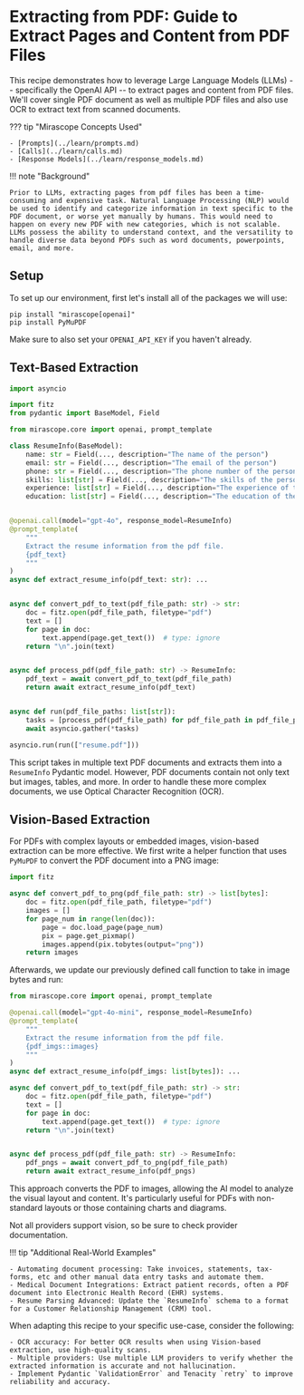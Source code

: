 # Extracting from PDF: Guide to Extract Pages and Content from PDF Files

This recipe demonstrates how to leverage Large Language Models (LLMs) -- specifically the OpenAI API -- to extract pages and content from PDF files. We'll cover single PDF document as well as multiple PDF files and also use OCR to extract text from scanned documents.

??? tip "Mirascope Concepts Used"

    - [Prompts](../learn/prompts.md)
    - [Calls](../learn/calls.md)
    - [Response Models](../learn/response_models.md)

!!! note "Background"

    Prior to LLMs, extracting pages from pdf files has been a time-consuming and expensive task. Natural Language Processing (NLP) would be used to identify and categorize information in text specific to the PDF document, or worse yet manually by humans. This would need to happen on every new PDF with new categories, which is not scalable. LLMs possess the ability to understand context, and the versatility to handle diverse data beyond PDFs such as word documents, powerpoints, email, and more.

## Setup

To set up our environment, first let's install all of the packages we will use:

```shell
pip install "mirascope[openai]"
pip install PyMuPDF
```

Make sure to also set your `OPENAI_API_KEY` if you haven't already.

## Text-Based Extraction

```python
import asyncio

import fitz
from pydantic import BaseModel, Field

from mirascope.core import openai, prompt_template

class ResumeInfo(BaseModel):
    name: str = Field(..., description="The name of the person")
    email: str = Field(..., description="The email of the person")
    phone: str = Field(..., description="The phone number of the person")
    skills: list[str] = Field(..., description="The skills of the person")
    experience: list[str] = Field(..., description="The experience of the person")
    education: list[str] = Field(..., description="The education of the person")


@openai.call(model="gpt-4o", response_model=ResumeInfo)
@prompt_template(
    """
    Extract the resume information from the pdf file.
    {pdf_text}
    """
)
async def extract_resume_info(pdf_text: str): ...


async def convert_pdf_to_text(pdf_file_path: str) -> str:
    doc = fitz.open(pdf_file_path, filetype="pdf")
    text = []
    for page in doc:
        text.append(page.get_text())  # type: ignore
    return "\n".join(text)


async def process_pdf(pdf_file_path: str) -> ResumeInfo:
    pdf_text = await convert_pdf_to_text(pdf_file_path)
    return await extract_resume_info(pdf_text)


async def run(pdf_file_paths: list[str]):
    tasks = [process_pdf(pdf_file_path) for pdf_file_path in pdf_file_paths]
    await asyncio.gather(*tasks)

asyncio.run(run(["resume.pdf"]))
```

This script takes in multiple text PDF documents and extracts them into a `ResumeInfo` Pydantic model. However, PDF documents contain not only text but images, tables, and more. In order to handle these more complex documents, we use Optical Character Recognition (OCR).

## Vision-Based Extraction

For PDFs with complex layouts or embedded images, vision-based extraction can be more effective. We first write a helper function that uses `PyMuPDF` to convert the PDF document into a PNG image:

```python
import fitz

async def convert_pdf_to_png(pdf_file_path: str) -> list[bytes]:
    doc = fitz.open(pdf_file_path, filetype="pdf")
    images = []
    for page_num in range(len(doc)):
        page = doc.load_page(page_num)
        pix = page.get_pixmap()
        images.append(pix.tobytes(output="png"))
    return images
```

Afterwards, we update our previously defined call function to take in image bytes and run:

```python
from mirascope.core import openai, prompt_template

@openai.call(model="gpt-4o-mini", response_model=ResumeInfo)
@prompt_template(
    """
    Extract the resume information from the pdf file.
    {pdf_imgs::images}
    """
)
async def extract_resume_info(pdf_imgs: list[bytes]): ...

async def convert_pdf_to_text(pdf_file_path: str) -> str:
    doc = fitz.open(pdf_file_path, filetype="pdf")
    text = []
    for page in doc:
        text.append(page.get_text())  # type: ignore
    return "\n".join(text)


async def process_pdf(pdf_file_path: str) -> ResumeInfo:
    pdf_pngs = await convert_pdf_to_png(pdf_file_path)
    return await extract_resume_info(pdf_pngs)
```

This approach converts the PDF to images, allowing the AI model to analyze the visual layout and content. It's particularly useful for PDFs with non-standard layouts or those containing charts and diagrams.

Not all providers support vision, so be sure to check provider documentation.

!!! tip "Additional Real-World Examples"

    - Automating document processing: Take invoices, statements, tax-forms, etc and other manual data entry tasks and automate them.
    - Medical Document Integrations: Extract patient records, often a PDF document into Electronic Health Record (EHR) systems.
    - Resume Parsing Advanced: Update the `ResumeInfo` schema to a format for a Customer Relationship Management (CRM) tool.

When adapting this recipe to your specific use-case, consider the following:

    - OCR accuracy: For better OCR results when using Vision-based extraction, use high-quality scans.
    - Multiple providers: Use multiple LLM providers to verify whether the extracted information is accurate and not hallucination.
    - Implement Pydantic `ValidationError` and Tenacity `retry` to improve reliability and accuracy.
